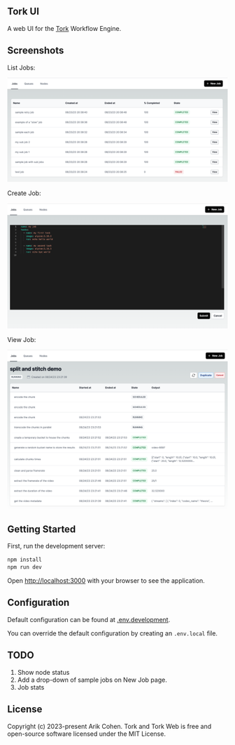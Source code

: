 ## Tork UI

A web UI for the [Tork](https://github.com/runabol/tork) Workflow Engine.

## Screenshots

List Jobs:

![jobs](screenshots/jobs.png "Jobs")

Create Job:

![create job](screenshots/create-job.png "Create Job")

View Job:

![view job](screenshots/view-job-v5.png "View Job")

## Getting Started

First, run the development server:

```bash
npm install
npm run dev
```

Open [http://localhost:3000](http://localhost:3000) with your browser to see the application.

## Configuration

Default configuration can be found at [.env.development](.env.development).

You can override the default configuration by creating an `.env.local` file.

## TODO

1. Show node status
2. Add a drop-down of sample jobs on New Job page.
3. Job stats

## License

Copyright (c) 2023-present Arik Cohen. Tork and Tork Web is free and open-source software licensed under the MIT License.
